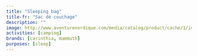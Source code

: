 ```yaml
---
title: "Sleeping bag"
title-fr: "Sac de couchage"
description: ""
image: http://www.aventurenordique.com/media/catalog/product/cache/1/image/9df78eab33525d08d6e5fb8d27136e95/c/a/carinthia-brenta_02.jpg
activities: [camping]
brands: [carinthia, mammuth]
purposes: [sleep]
---
```

